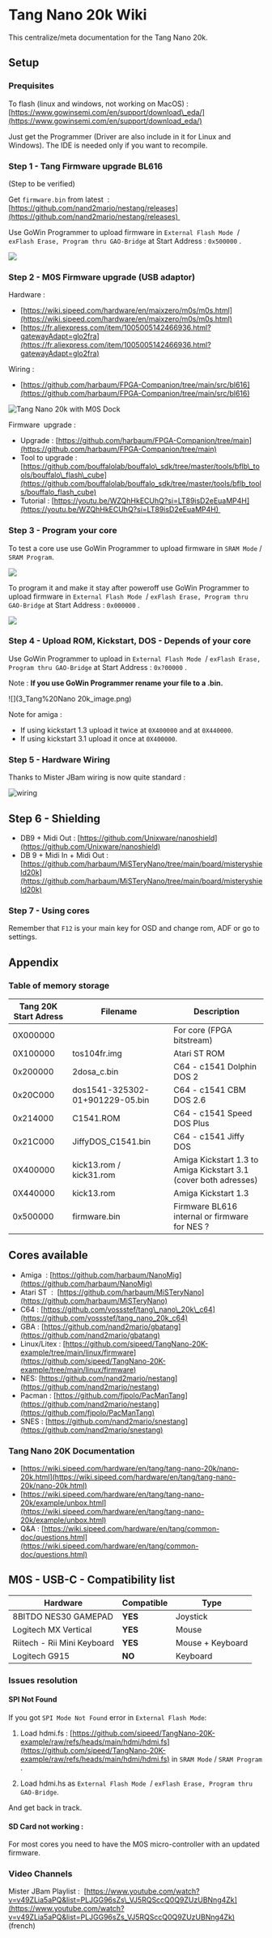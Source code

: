 # Tang Nano 20k Wiki

This centralize/meta documentation for the Tang Nano 20k.

Setup
-----

### Prequisites

To flash (linux and windows, not working on MacOS) : [https://www.gowinsemi.com/en/support/download\_eda/](https://www.gowinsemi.com/en/support/download_eda/)

Just get the Programmer (Driver are also include in it for Linux and Windows). The IDE is needed only if you want to recompile.

### Step 1 - Tang Firmware upgrade BL616

(Step to be verified)

Get `firmware.bin` from latest  : [https://github.com/nand2mario/nestang/releases](https://github.com/nand2mario/nestang/releases) 

Use GoWin Programmer to upload firmware in `External Flash Mode`  / `exFlash Erase, Program thru GAO-Bridge` at Start Address : `0x500000` .

![](Tang%20Nano%2020k_image.png)

### Step 2 - M0S Firmware upgrade (USB adaptor)

Hardware :  

*   [https://wiki.sipeed.com/hardware/en/maixzero/m0s/m0s.html](https://wiki.sipeed.com/hardware/en/maixzero/m0s/m0s.html)
*   [https://fr.aliexpress.com/item/1005005142466936.html?gatewayAdapt=glo2fra](https://fr.aliexpress.com/item/1005005142466936.html?gatewayAdapt=glo2fra)

Wiring :

*   [https://github.com/harbaum/FPGA-Companion/tree/main/src/bl616](https://github.com/harbaum/FPGA-Companion/tree/main/src/bl616)

![Tang Nano 20k with M0S Dock](https://github.com/harbaum/FPGA-Companion/raw/main/src/bl616/m0s_dock_tn20k.png)

Firmware  upgrade :

*   Upgrade : [https://github.com/harbaum/FPGA-Companion/tree/main](https://github.com/harbaum/FPGA-Companion/tree/main)
*   Tool to upgrade : [https://github.com/bouffalolab/bouffalo\_sdk/tree/master/tools/bflb\_tools/bouffalo\_flash\_cube](https://github.com/bouffalolab/bouffalo_sdk/tree/master/tools/bflb_tools/bouffalo_flash_cube)
*   Tutorial : [https://youtu.be/WZQhHkECUhQ?si=LT89isD2eEuaMP4H](https://youtu.be/WZQhHkECUhQ?si=LT89isD2eEuaMP4H) 

### Step 3 - Program your core

To test a core use use GoWin Programmer to upload firmware in `SRAM Mode` / `SRAM Program`.

![](2_Tang%20Nano%2020k_image.png)

To program it and make it stay after poweroff use GoWin Programmer to upload firmware in `External Flash Mode`  / `exFlash Erase, Program thru GAO-Bridge` at Start Address : `0x000000` .

![](1_Tang%20Nano%2020k_image.png)

### Step 4 - Upload ROM, Kickstart, DOS - Depends of your core

Use GoWin Programmer to upload in `External Flash Mode`  / `exFlash Erase, Program thru GAO-Bridge` at Start Address : `0x?00000` .  
  
Note : **If you use GoWin Programmer rename your file to a .bin.**

![](3_Tang%20Nano 20k_image.png)

Note for amiga :

*   If using kickstart 1.3 upload it twice at `0X400000` and at `0X440000`.
*   If using kickstart 3.1 upload it once at `0X400000`.

### Step 5 - Hardware Wiring

Thanks to Mister JBam wiring is now quite standard :

![wiring](https://github.com/vossstef/tang_nano_20k_c64/raw/main/.assets/wiring_spi_irq.png)

Step 6 - Shielding
------------------

*   DB9 + Midi Out : [https://github.com/Unixware/nanoshield](https://github.com/Unixware/nanoshield)
*   DB 9 + Midi In + Midi Out : [https://github.com/harbaum/MiSTeryNano/tree/main/board/misteryshield20k](https://github.com/harbaum/MiSTeryNano/tree/main/board/misteryshield20k)

### Step 7 - Using cores

Remember that `F12` is your main key for OSD and change rom, ADF or go to settings.

Appendix
--------

### Table of memory storage


| **Tang 20K Start Adress** | **Filename** | **Description** |
| --- | --- | --- |
| 0X000000 |     | For core (FPGA bitstream) |
| 0X100000 | tos104fr.img | Atari ST ROM |
| 0x200000 | 2dosa\_c.bin | C64 - c1541 Dolphin DOS 2 |
| 0x20C000 | dos1541-325302-01+901229-05.bin | C64 - c1541 CBM DOS 2.6 |
| 0x214000 | C1541.ROM | C64 - c1541 Speed DOS Plus |
| 0x21C000 | JiffyDOS\_C1541.bin | C64 - c1541 Jiffy DOS |
| 0X400000 | kick13.rom / kick31.rom | Amiga Kickstart 1.3 to Amiga Kickstart 3.1 (cover both adresses) |
| 0X440000 | kick13.rom | Amiga Kickstart 1.3 |
| 0x500000 | firmware.bin | Firmware BL616 internal or firmware for NES ? |

Cores available
---------------

*   Amiga  : [https://github.com/harbaum/NanoMig](https://github.com/harbaum/NanoMig)
*   Atari ST  :  [https://github.com/harbaum/MiSTeryNano](https://github.com/harbaum/MiSTeryNano)
*   C64 : [https://github.com/vossstef/tang\_nano\_20k\_c64](https://github.com/vossstef/tang_nano_20k_c64)
*   GBA : [https://github.com/nand2mario/gbatang](https://github.com/nand2mario/gbatang)
*   Linux/Litex : [https://github.com/sipeed/TangNano-20K-example/tree/main/linux/firmware](https://github.com/sipeed/TangNano-20K-example/tree/main/linux/firmware)
*   NES: [https://github.com/nand2mario/nestang](https://github.com/nand2mario/nestang)
*   Pacman : [https://github.com/fjpolo/PacManTang](https://github.com/nand2mario/nestang](https://github.com/fjpolo/PacManTang)
*   SNES : [https://github.com/nand2mario/snestang](https://github.com/nand2mario/snestang)

### Tang Nano 20K Documentation

*   [https://wiki.sipeed.com/hardware/en/tang/tang-nano-20k/nano-20k.html](https://wiki.sipeed.com/hardware/en/tang/tang-nano-20k/nano-20k.html)
*   [https://wiki.sipeed.com/hardware/en/tang/tang-nano-20k/example/unbox.html](https://wiki.sipeed.com/hardware/en/tang/tang-nano-20k/example/unbox.html)
*   Q&A : [https://wiki.sipeed.com/hardware/en/tang/common-doc/questions.html](https://wiki.sipeed.com/hardware/en/tang/common-doc/questions.html)

M0S - USB-C - Compatibility list
--------------------------------


| **Hardware** | **Compatible** | **Type** |
| --- | --- | --- |
| 8BITDO NES30 GAMEPAD | **YES** | Joystick |
| Logitech MX Vertical | **YES** | Mouse |
| Riitech - Rii Mini Keyboard | **YES** | Mouse + Keyboard |
| Logitech G915 | **NO** | Keyboard |

### Issues resolution

#### SPI Not Found

If you got `SPI Mode Not Found` error in `External Flash Mode`:

1.  Load hdmi.fs : [https://github.com/sipeed/TangNano-20K-example/raw/refs/heads/main/hdmi/hdmi.fs](https://github.com/sipeed/TangNano-20K-example/raw/refs/heads/main/hdmi/hdmi.fs) in `SRAM Mode` / `SRAM Program` .
    
2.  Load hdmi.hs as `External Flash Mode`  / `exFlash Erase, Program thru GAO-Bridge`.
    

And get back in track.

#### SD Card not working :

For most cores you need to have the M0S micro-controller with an updated firmware.

### Video Channels

Mister JBam Playlist :  [https://www.youtube.com/watch?v=v49ZLia5aPQ&list=PLJGG96sZs\_VJ5RQSccQ0Q9ZUzUBNng4Zk](https://www.youtube.com/watch?v=v49ZLia5aPQ&list=PLJGG96sZs_VJ5RQSccQ0Q9ZUzUBNng4Zk) (french)
